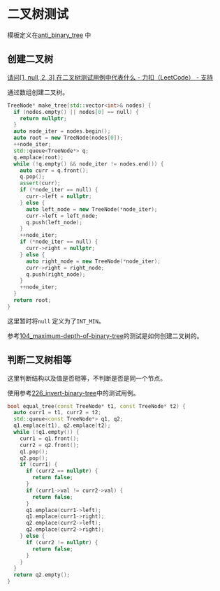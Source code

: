 # 二叉树测试

模板定义在[anti_binary_tree](./anti_binary_tree.h) 中

## 创建二叉树

[请问[1, null, 2, 3] 在二叉树测试用例中代表什么 - 力扣（LeetCode） - 支持](https://support.leetcode.cn/hc/kb/article/1549360/)

通过数组创建二叉树。

```c++
TreeNode* make_tree(std::vector<int>& nodes) {
  if (nodes.empty() || nodes[0] == null) {
    return nullptr;
  }
  auto node_iter = nodes.begin();
  auto root = new TreeNode(nodes[0]);
  ++node_iter;
  std::queue<TreeNode*> q;
  q.emplace(root);
  while (!q.empty() && node_iter != nodes.end()) {
    auto curr = q.front();
    q.pop();
    assert(curr);
    if (*node_iter == null) {
      curr->left = nullptr;
    } else {
      auto left_node = new TreeNode(*node_iter);
      curr->left = left_node;
      q.push(left_node);
    }
    ++node_iter;
    if (*node_iter == null) {
      curr->right = nullptr;
    } else {
      auto right_node = new TreeNode(*node_iter);
      curr->right = right_node;
      q.push(right_node);
    }
    ++node_iter;
  }
  return root;
}
```

这里暂时将`null` 定义为了`INT_MIN`。

参考[104_maximum-depth-of-binary-tree](./104_maximum-depth-of-binary-tree.cpp)的测试是如何创建二叉树的。

## 判断二叉树相等

这里判断结构以及值是否相等，不判断是否是同一个节点。

使用参考[226_invert-binary-tree](./226_invert-binary-tree.cpp)中的测试用例。

```C++
bool equal_tree(const TreeNode* t1, const TreeNode* t2) {
  auto curr1 = t1, curr2 = t2;
  std::queue<const TreeNode*> q1, q2;
  q1.emplace(t1), q2.emplace(t2);
  while (!q1.empty()) {
    curr1 = q1.front();
    curr2 = q2.front();
    q1.pop();
    q2.pop();
    if (curr1) {
      if (curr2 == nullptr) {
        return false;
      }
      if (curr1->val != curr2->val) {
        return false;
      }
      q1.emplace(curr1->left);
      q1.emplace(curr1->right);
      q2.emplace(curr2->left);
      q2.emplace(curr2->right);
    } else {
      if (curr2 != nullptr) {
        return false;
      }
    }
  }
  return q2.empty();
}
```
